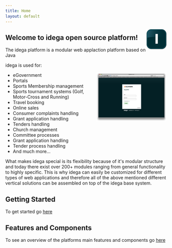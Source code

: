 ```yaml
---
title: Home
layout: default
---
```


<a style="float:right;" href="images/idega_i_glossy_512.png"><img src="images/idega_i_glossy_64_drop.png"/></a>

Welcome to idega open source platform!
--------------------------------------

The idega platform is a modular web applaction platform based on Java

idega is used for:

<a style="float:right" href="images/login.png"><img src="images/login-sm.png"/></a>

 * eGovernment
 * Portals
 * Sports Membership management
 * Sports tournament systems (Golf, Motor-Cross and Running)
 * Travel booking
 * Online sales
 * Consumer complaints handling
 * Grant application handling
 * Tenders handling
 * Church management
 * Committee processes
 * Grant application handling
 * Tender process handling
 * And much more...

What makes idega special is its flexibility because of it's modular structure and today there exist over 200+ modules ranging from general functionality to highly specific.
This is why idega can easily be customized for different types of web applications and therefore all of the above mentioned different vertical solutions can be assembled on top of the idega base system.

Getting Started
--------------

To get started go [here](gettingstarted.html)


Features and Components
--------------

To see an overview of the platforms main features and components go [here](components.html)